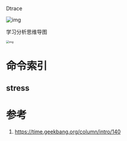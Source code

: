 

Dtrace

  ![img](http://picgo.vipkk.work/20200526205635.png)

学习分析思维导图

<img src="http://picgo.vipkk.work/20200526205357.png" alt="img" style="zoom:50%;" />



# 命令索引

## stress



# 参考

1. https://time.geekbang.org/column/intro/140

